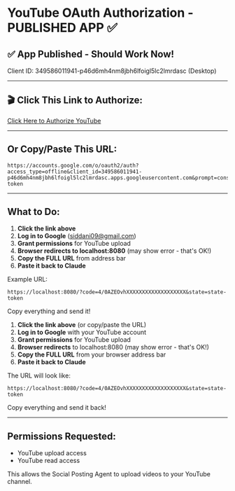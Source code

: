 # YouTube OAuth Authorization - PUBLISHED APP ✅

## ✅ App Published - Should Work Now!

Client ID: 349586011941-p46d6mh4nm8jbh6lfoigl5lc2lmrdasc (Desktop)

---

## 🎬 Click This Link to Authorize:

[Click Here to Authorize YouTube](https://accounts.google.com/o/oauth2/auth?access_type=offline&client_id=349586011941-p46d6mh4nm8jbh6lfoigl5lc2lmrdasc.apps.googleusercontent.com&prompt=consent&redirect_uri=https%3A%2F%2Flocalhost%3A8080&response_type=code&scope=https%3A%2F%2Fwww.googleapis.com%2Fauth%2Fyoutube.upload+https%3A%2F%2Fwww.googleapis.com%2Fauth%2Fyoutube.readonly&state=state-token)

---

## Or Copy/Paste This URL:

```
https://accounts.google.com/o/oauth2/auth?access_type=offline&client_id=349586011941-p46d6mh4nm8jbh6lfoigl5lc2lmrdasc.apps.googleusercontent.com&prompt=consent&redirect_uri=https%3A%2F%2Flocalhost%3A8080&response_type=code&scope=https%3A%2F%2Fwww.googleapis.com%2Fauth%2Fyoutube.upload+https%3A%2F%2Fwww.googleapis.com%2Fauth%2Fyoutube.readonly&state=state-token
```

---

## What to Do:

1. **Click the link above**
2. **Log in to Google** (siddani09@gmail.com)
3. **Grant permissions** for YouTube upload
4. **Browser redirects to localhost:8080** (may show error - that's OK!)
5. **Copy the FULL URL** from address bar
6. **Paste it back to Claude**

Example URL:

```
https://localhost:8080/?code=4/0AZEOvhXXXXXXXXXXXXXXXXXXX&state=state-token
```

Copy everything and send it!

1. **Click the link above** (or copy/paste the URL)
2. **Log in to Google** with your YouTube account
3. **Grant permissions** for YouTube upload
4. **Browser redirects** to localhost:8080 (may show error - that's OK!)
5. **Copy the FULL URL** from your browser address bar
6. **Paste it back to Claude**

The URL will look like:

```
https://localhost:8080/?code=4/0AZEOvhXXXXXXXXXXXXXXXXXXX&state=state-token
```

Copy everything and send it back!

---

## Permissions Requested:

- YouTube upload access
- YouTube read access

This allows the Social Posting Agent to upload videos to your YouTube channel.
